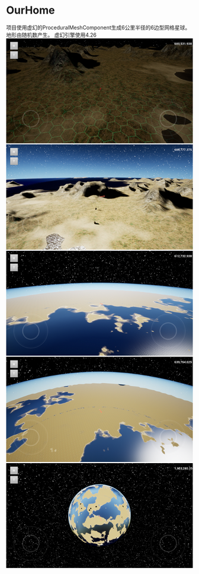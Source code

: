# OurHome
项目使用虚幻的ProceduralMeshComponent生成6公里半径的6边型网格星球。地形由随机数产生。
虚幻引擎使用4.26
![Pic1](https://github.com/huangsq04/OurHome/blob/main/Screenshots/ScreenShot00000.png)
![Pic2](https://github.com/huangsq04/OurHome/blob/main/Screenshots/ScreenShot00002.png)
![Pic3](https://github.com/huangsq04/OurHome/blob/main/Screenshots/ScreenShot00003.png)
![Pic4](https://github.com/huangsq04/OurHome/blob/main/Screenshots/ScreenShot00004.png)
![Pic5](https://github.com/huangsq04/OurHome/blob/main/Screenshots/ScreenShot00006.png)
